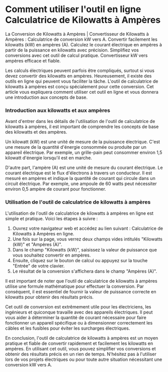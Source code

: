 Comment utiliser l'outil en ligne Calculatrice de Kilowatts à Ampères
=====================================================================

La Conversion de Kilowatts à Ampères | Convertisseur de Kilowatts à Ampères : Calculatrice de conversion kW vers A. Convertir facilement les kilowatts (kW) en ampères (A). Calculez le courant électrique en ampères à partir de la puissance en kilowatts avec précision. Simplifiez vos conversions avec cet outil de calcul pratique. Convertisseur kW vers ampères efficace et fiable.

Les calculs électriques peuvent parfois être compliqués, surtout si vous devez convertir des kilowatts en ampères. Heureusement, il existe des outils en ligne qui peuvent vous faciliter la tâche. L'outil de calculatrice de kilowatts à ampères est conçu spécialement pour cette conversion. Cet article vous expliquera comment utiliser cet outil en ligne et vous donnera une introduction aux concepts de base.

### Introduction aux kilowatts et aux ampères

Avant d'entrer dans les détails de l'utilisation de l'outil de calculatrice de kilowatts à ampères, il est important de comprendre les concepts de base des kilowatts et des ampères.

Un kilowatt (kW) est une unité de mesure de la puissance électrique. C'est une mesure de la quantité d'énergie consommée ou produite par un appareil électrique. Par exemple, un grille-pain peut consommer environ 1,5 kilowatt d'énergie lorsqu'il est en marche.

D'autre part, l'ampère (A) est une unité de mesure du courant électrique. Le courant électrique est le flux d'électrons à travers un conducteur. Il est mesuré en ampères et indique la quantité de courant qui circule dans un circuit électrique. Par exemple, une ampoule de 60 watts peut nécessiter environ 0,5 ampère de courant pour fonctionner.

### Utilisation de l'outil de calculatrice de kilowatts à ampères

L'utilisation de l'outil de calculatrice de kilowatts à ampères en ligne est simple et pratique. Voici les étapes à suivre :

1. Ouvrez votre navigateur web et accédez au lien suivant : Calculatrice de Kilowatts à Ampères en ligne.
2. Une fois sur la page, vous verrez deux champs vides intitulés "Kilowatts (kW)" et "Ampères (A)".
3. Dans le champ "Kilowatts (kW)", saisissez la valeur de puissance que vous souhaitez convertir en ampères.
4. Ensuite, cliquez sur le bouton de calcul ou appuyez sur la touche "Entrée" de votre clavier.
5. Le résultat de la conversion s'affichera dans le champ "Ampères (A)".

Il est important de noter que l'outil de calculatrice de kilowatts à ampères utilise une formule mathématique pour effectuer la conversion. Par conséquent, il est essentiel de fournir la valeur de puissance correcte en kilowatts pour obtenir des résultats précis.

Cet outil de conversion est extrêmement utile pour les électriciens, les ingénieurs et quiconque travaille avec des appareils électriques. Il peut vous aider à déterminer la quantité de courant nécessaire pour faire fonctionner un appareil spécifique ou à dimensionner correctement les câbles et les fusibles pour éviter les surcharges électriques.

En conclusion, l'outil de calculatrice de kilowatts à ampères est un moyen pratique et fiable de convertir rapidement et facilement les kilowatts en ampères. En utilisant cet outil, vous pouvez simplifier vos conversions et obtenir des résultats précis en un rien de temps. N'hésitez pas à l'utiliser lors de vos projets électriques ou pour toute autre situation nécessitant une conversion kW vers A.